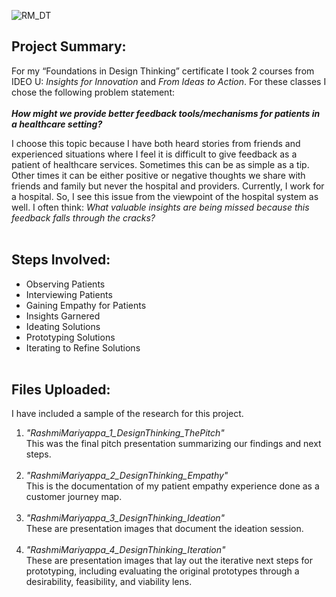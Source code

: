 ![RM_DT](https://github.com/portfolioRM/DesignThinking-PatientFeedback/assets/164821000/6fcc7963-d775-4754-81d7-937eb4003ccc)

## Project Summary:
For my “Foundations in Design Thinking” certificate I took 2 courses from IDEO U: *Insights for Innovation* and *From Ideas to Action*. For these classes I chose the following problem statement:<br><br>
***How might we provide better feedback tools/mechanisms for patients in a healthcare setting?***

I choose this topic because I have both heard stories from friends and experienced situations where I feel it is difficult to give feedback as a patient of healthcare services. Sometimes this can be as simple as a tip. Other times it can be either positive or negative thoughts we share with friends and family but never the hospital and providers. Currently, I work for a hospital. So, I see this issue from the viewpoint of the hospital system as well. I often think: *What valuable insights are being missed because this feedback falls through the cracks?*
<br><br>
## Steps Involved:
- Observing Patients
- Interviewing Patients
- Gaining Empathy for Patients
- Insights Garnered
- Ideating Solutions
- Prototyping Solutions
- Iterating to Refine Solutions
<br><br>
## Files Uploaded:
I have included a sample of the research for this project.
1.	*"RashmiMariyappa_1_DesignThinking_ThePitch"*<br>
This was the final pitch presentation summarizing our findings and next steps.<br><br>
2.	*"RashmiMariyappa_2_DesignThinking_Empathy"*<br>
This is the documentation of my patient empathy experience done as a customer journey map.<br><br>
3.	*"RashmiMariyappa_3_DesignThinking_Ideation"*<br>
These are presentation images that document the ideation session.<br><br>
4.	*"RashmiMariyappa_4_DesignThinking_Iteration"*<br>
These are presentation images that lay out the iterative next steps for prototyping, including evaluating the original prototypes through a desirability, feasibility, and viability lens.<br><br>


